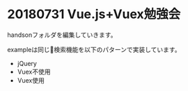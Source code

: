 # 20180731 Vue.js+Vuex勉強会
handsonフォルダを編集していきます。

exampleは同じ検索機能を以下のパターンで実装しています。
- jQuery
- Vuex不使用
- Vuex使用